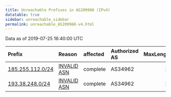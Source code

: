 ```yaml
---
title: Unreachable Prefixes in AS209968 (IPv4)
datatable: true
sidebar: unreachable_sidebar
permalink: unreachable_AS209968-v4.html
---
```


Data as of 2019-07-25 16:40:00 UTC


<div class="datatable-begin"></div>

| Prefix                                                     | Reason                                                                                                   | affected   | Authorized AS   |   MaxLength | Anchor                                         |   unreachable /24s |
|:-----------------------------------------------------------|:---------------------------------------------------------------------------------------------------------|:-----------|:----------------|------------:|:-----------------------------------------------|-------------------:|
| [185.255.112.0/24](https://stat.ripe.net/185.255.112.0/24) | [INVALID ASN](https://rpki-validator.ripe.net/announcement-preview?asn=AS209968&prefix=185.255.112.0/24) | complete   | AS34962         |          24 | [RIPE](unreachable_RIPE_NCC_RPKI_Root-v4.html) |                  1 |
| [193.38.248.0/24](https://stat.ripe.net/193.38.248.0/24)   | [INVALID ASN](https://rpki-validator.ripe.net/announcement-preview?asn=AS209968&prefix=193.38.248.0/24)  | complete   | AS34962         |          24 | [RIPE](unreachable_RIPE_NCC_RPKI_Root-v4.html) |                  1 |

<div class="datatable-end"></div>